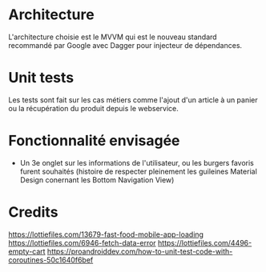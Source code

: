 # Architecture
L'architecture choisie est le MVVM qui est le nouveau standard recommandé par Google avec Dagger pour injecteur de dépendances.

# Unit tests
Les tests sont fait sur les cas métiers comme l'ajout d'un article à un panier ou la récupération du produit depuis le webservice.

# Fonctionnalité envisagée
- Un 3e onglet sur les informations de l'utilisateur, ou les burgers favoris furent souhaités (histoire de respecter pleinement les guileines Material Design conernant les Bottom Navigation View)

# Credits
https://lottiefiles.com/13679-fast-food-mobile-app-loading
https://lottiefiles.com/6946-fetch-data-error
https://lottiefiles.com/4496-empty-cart
https://proandroiddev.com/how-to-unit-test-code-with-coroutines-50c1640f6bef